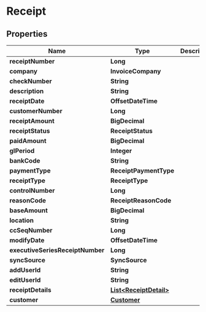 

# Receipt


## Properties

| Name | Type | Description | Notes |
|------------ | ------------- | ------------- | -------------|
|**receiptNumber** | **Long** |  |  [optional] |
|**company** | **InvoiceCompany** |  |  |
|**checkNumber** | **String** |  |  [optional] |
|**description** | **String** |  |  [optional] |
|**receiptDate** | **OffsetDateTime** |  |  |
|**customerNumber** | **Long** |  |  [optional] |
|**receiptAmount** | **BigDecimal** |  |  [optional] |
|**receiptStatus** | **ReceiptStatus** |  |  [optional] |
|**paidAmount** | **BigDecimal** |  |  [optional] |
|**glPeriod** | **Integer** |  |  [optional] |
|**bankCode** | **String** |  |  [optional] |
|**paymentType** | **ReceiptPaymentType** |  |  [optional] |
|**receiptType** | **ReceiptType** |  |  [optional] |
|**controlNumber** | **Long** |  |  [optional] |
|**reasonCode** | **ReceiptReasonCode** |  |  [optional] |
|**baseAmount** | **BigDecimal** |  |  [optional] |
|**location** | **String** |  |  [optional] |
|**ccSeqNumber** | **Long** |  |  [optional] |
|**modifyDate** | **OffsetDateTime** |  |  [optional] |
|**executiveSeriesReceiptNumber** | **Long** |  |  [optional] |
|**syncSource** | **SyncSource** |  |  [optional] |
|**addUserId** | **String** |  |  [optional] |
|**editUserId** | **String** |  |  [optional] |
|**receiptDetails** | [**List&lt;ReceiptDetail&gt;**](ReceiptDetail.md) |  |  [optional] |
|**customer** | [**Customer**](Customer.md) |  |  [optional] |



